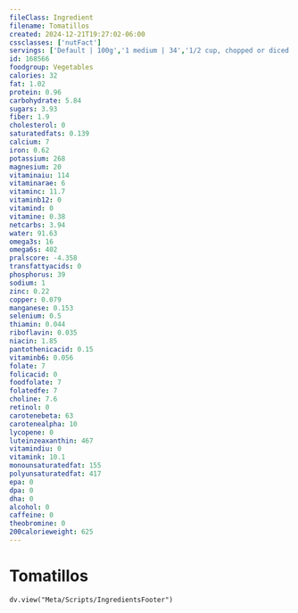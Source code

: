 ```yaml
---
fileClass: Ingredient
filename: Tomatillos
created: 2024-12-21T19:27:02-06:00
cssclasses: ['nutFact']
servings: ['Default | 100g','1 medium | 34','1/2 cup, chopped or diced | 66']
id: 168566
foodgroup: Vegetables
calories: 32
fat: 1.02
protein: 0.96
carbohydrate: 5.84
sugars: 3.93
fiber: 1.9
cholesterol: 0
saturatedfats: 0.139
calcium: 7
iron: 0.62
potassium: 268
magnesium: 20
vitaminaiu: 114
vitaminarae: 6
vitaminc: 11.7
vitaminb12: 0
vitamind: 0
vitamine: 0.38
netcarbs: 3.94
water: 91.63
omega3s: 16
omega6s: 402
pralscore: -4.358
transfattyacids: 0
phosphorus: 39
sodium: 1
zinc: 0.22
copper: 0.079
manganese: 0.153
selenium: 0.5
thiamin: 0.044
riboflavin: 0.035
niacin: 1.85
pantothenicacid: 0.15
vitaminb6: 0.056
folate: 7
folicacid: 0
foodfolate: 7
folatedfe: 7
choline: 7.6
retinol: 0
carotenebeta: 63
carotenealpha: 10
lycopene: 0
luteinzeaxanthin: 467
vitamindiu: 0
vitamink: 10.1
monounsaturatedfat: 155
polyunsaturatedfat: 417
epa: 0
dpa: 0
dha: 0
alcohol: 0
caffeine: 0
theobromine: 0
200calorieweight: 625
---
```


# Tomatillos

```dataviewjs
dv.view("Meta/Scripts/IngredientsFooter")
```